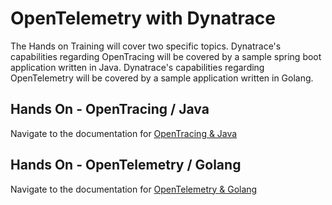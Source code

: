 # OpenTelemetry with Dynatrace
The Hands on Training will cover two specific topics.
Dynatrace's capabilities regarding OpenTracing will be covered by a sample spring boot application written in Java.
Dynatrace's capabilities regarding OpenTelemetry will be covered by a sample application written in Golang.
## Hands On - OpenTracing / Java

Navigate to the documentation for [OpenTracing & Java](./java/README.md)
## Hands On - OpenTelemetry / Golang
Navigate to the documentation for [OpenTelemetry & Golang](./golang/README.md)
